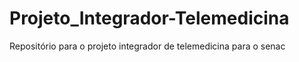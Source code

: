 # Projeto_Integrador-Telemedicina
Repositório para o projeto integrador de telemedicina para o senac
